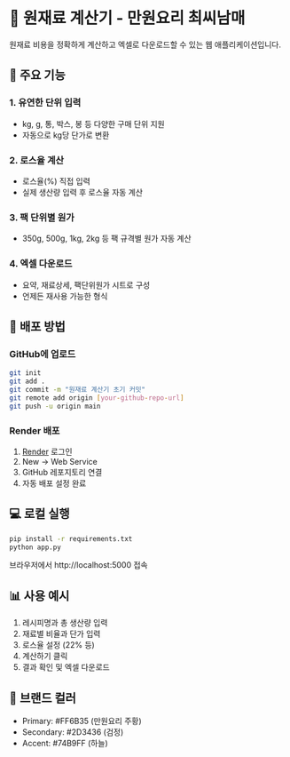 # 🧮 원재료 계산기 - 만원요리 최씨남매

원재료 비용을 정확하게 계산하고 엑셀로 다운로드할 수 있는 웹 애플리케이션입니다.

## 🌟 주요 기능

### 1. 유연한 단위 입력
- kg, g, 통, 박스, 봉 등 다양한 구매 단위 지원
- 자동으로 kg당 단가로 변환

### 2. 로스율 계산
- 로스율(%) 직접 입력
- 실제 생산량 입력 후 로스율 자동 계산

### 3. 팩 단위별 원가
- 350g, 500g, 1kg, 2kg 등 팩 규격별 원가 자동 계산

### 4. 엑셀 다운로드
- 요약, 재료상세, 팩단위원가 시트로 구성
- 언제든 재사용 가능한 형식

## 🚀 배포 방법

### GitHub에 업로드
```bash
git init
git add .
git commit -m "원재료 계산기 초기 커밋"
git remote add origin [your-github-repo-url]
git push -u origin main
```

### Render 배포
1. [Render](https://render.com) 로그인
2. New → Web Service
3. GitHub 레포지토리 연결
4. 자동 배포 설정 완료

## 💻 로컬 실행
```bash
pip install -r requirements.txt
python app.py
```
브라우저에서 http://localhost:5000 접속

## 📊 사용 예시
1. 레시피명과 총 생산량 입력
2. 재료별 비율과 단가 입력
3. 로스율 설정 (22% 등)
4. 계산하기 클릭
5. 결과 확인 및 엑셀 다운로드

## 🎨 브랜드 컬러
- Primary: #FF6B35 (만원요리 주황)
- Secondary: #2D3436 (검정)
- Accent: #74B9FF (하늘)